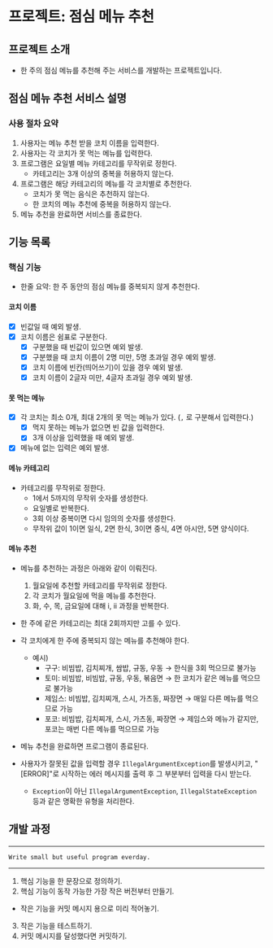 # 프로젝트: 점심 메뉴 추천

## 프로젝트 소개
- 한 주의 점심 메뉴를 추천해 주는 서비스를 개발하는 프로젝트입니다.

## 점심 메뉴 추천 서비스 설명

### 사용 절차 요약
1. 사용자는 메뉴 추천 받을 코치 이름을 입력한다.
2. 사용자는 각 코치가 못 먹는 메뉴를 입력한다.
3. 프로그램은 요일별 메뉴 카테고리를 무작위로 정한다.
   - 카테고리는 3개 이상의 중복을 허용하지 않는다.
4. 프로그램은 해당 카테고리의 메뉴를 각 코치별로 추천한다.
   - 코치가 못 먹는 음식은 추천하지 않는다.
   - 한 코치의 메뉴 추천에 중복을 허용하지 않는다.
5. 메뉴 추천을 완료하면 서비스를 종료한다.


## 기능 목록

### 핵심 기능

- 한줄 요약: 한 주 동안의 점심 메뉴를 중복되지 않게 추천한다.

#### 코치 이름
- [x] 빈값일 때 예외 발생.
- [x] 코치 이름은 쉼표로 구분한다.
  - [x] 구분했을 때 빈값이 있으면 예외 발생.
  - [x] 구분했을 때 코치 이름이 2명 미만, 5명 초과일 경우 예외 발생.
  - [x] 코치 이름에 빈칸(띄어쓰기)이 있을 경우 예외 발생.
  - [x] 코치 이름이 2글자 미만, 4글자 초과일 경우 예외 발생.

#### 못 먹는 메뉴
- [x] 각 코치는 최소 0개, 최대 2개의 못 먹는 메뉴가 있다. (`,` 로 구분해서 입력한다.)
    - [x] 먹지 못하는 메뉴가 없으면 빈 값을 입력한다.
    - [x] 3개 이상을 입력했을 때 예외 발생.
- [x] 메뉴에 없는 입력은 예외 발생.

#### 메뉴 카테고리

- 카테고리를 무작위로 정한다.
  - 1에서 5까지의 무작위 숫자를 생성한다.
  - 요일별로 반복한다.
  - 3회 이상 중복이면 다시 임의의 숫자를 생성한다.
  - 무작위 값이 1이면 일식, 2면 한식, 3이면 중식, 4면 아시안, 5면 양식이다.


#### 메뉴 추천

- 메뉴를 추천하는 과정은 아래와 같이 이뤄진다.
    1. 월요일에 추천할 카테고리를 무작위로 정한다.
    2. 각 코치가 월요일에 먹을 메뉴를 추천한다.
    3. 화, 수, 목, 금요일에 대해 i, ii 과정을 반복한다.


- 한 주에 같은 카테고리는 최대 2회까지만 고를 수 있다.
- 각 코치에게 한 주에 중복되지 않는 메뉴를 추천해야 한다.
    - 예시)
        - 구구: 비빔밥, 김치찌개, 쌈밥, 규동, 우동 → 한식을 3회 먹으므로 불가능
        - 토미: 비빔밥, 비빔밥, 규동, 우동, 볶음면 → 한 코치가 같은 메뉴를 먹으므로 불가능
        - 제임스: 비빔밥, 김치찌개, 스시, 가츠동, 짜장면 → 매일 다른 메뉴를 먹으므로 가능
        - 포코: 비빔밥, 김치찌개, 스시, 가츠동, 짜장면 → 제임스와 메뉴가 같지만, 포코는 매번 다른 메뉴를 먹으므로 가능
- 메뉴 추천을 완료하면 프로그램이 종료된다.
- 사용자가 잘못된 값을 입력할 경우 `IllegalArgumentException`를 발생시키고, "[ERROR]"로 시작하는 에러 메시지를 출력 후 그 부분부터 입력을 다시
  받는다.
    - `Exception`이 아닌 `IllegalArgumentException`, `IllegalStateException` 등과 같은 명확한 유형을 처리한다.

## 개발 과정

#### <Programming process>

---
    Write small but useful program everday.
---

1. 핵심 기능을 한 문장으로 정의하기.
2. 핵심 기능이 동작 가능한 가장 작은 버전부터 만들기.
- 작은 기능을 커밋 메시지 용으로 미리 적어놓기.
3. 작은 기능을 테스트하기.
4. 커밋 메시지를 달성했다면 커밋하기.